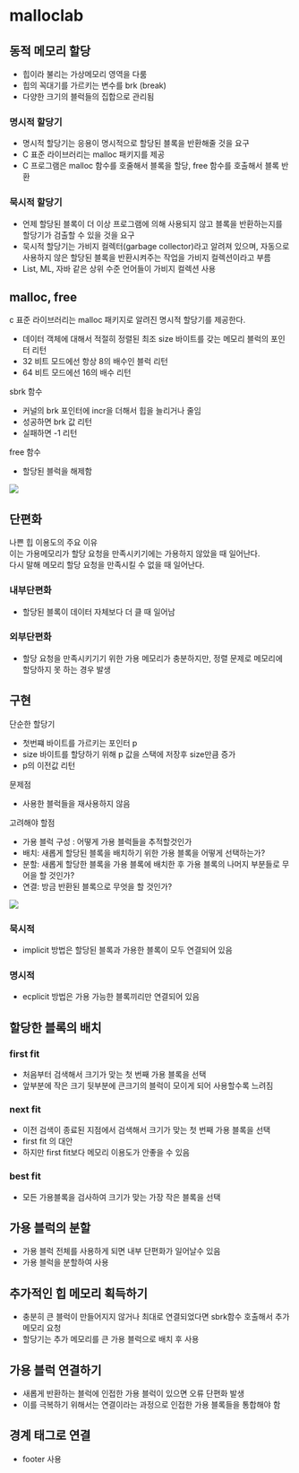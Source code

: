 # malloclab

## 동적 메모리 할당

- 힙이라 불리는 가상메모리 영역을 다룸
- 힙의 꼭대기를 가르키는 변수를 brk (break)
- 다양한 크기의 블럭들의 집합으로 관리됨

### 명시적 할당기
- 명시적 할당기는 응용이 명시적으로 할당된 블록을 반환해줄 것을 요구
- C 표준 라이브러리는 malloc 패키지를 제공
- C 프로그램은 malloc 함수를 호줄해서 블록을 할당, free 함수를 호출해서 블록 반환
  
### 묵시적 할당기

- 언제 할당된 블록이 더 이상 프로그램에 의해 사용되지 않고 블록을 반환하는지를 할당기가 검출할 수 있을 것을 요구
- 묵시적 할당기는 가비지 컬렉터(garbage collector)라고 알려져 있으며, 자동으로 사용하지 않은 할당된 블록을 반환시켜주는 작업을 가비지 컬렉션이라고 부름
- List, ML, 자바 같은 상위 수준 언어들이 가비지 컬렉션 사용

## malloc, free

c 표준 라이브러리는 malloc 패키지로 알려진 명시적 할당기를 제공한다.   
- 데이터 객체에 대해서 적절히 정렬된 최조 size 바이트를 갖는 메모리 블럭의 포인터 리턴
- 32 비트 모드에선 항상 8의 배수인 블럭 리턴
- 64 비트 모드에선 16의 배수 리턴

sbrk 함수
- 커널의 brk 포인터에 incr을 더해서 힙을 늘리거나 줄임
- 성공하면 brk 값 리턴
- 실패하면 -1 리턴

free 함수
- 할당된 블럭을 해제함

<img src = "https://img1.daumcdn.net/thumb/R1280x0/?scode=mtistory2&fname=https%3A%2F%2Fblog.kakaocdn.net%2Fdn%2FdHxinI%2FbtreRRW9JHo%2FnZWwSisrFI6DEPRwRngkg0%2Fimg.png" >

## 단편화

나쁜 힙 이용도의 주요 이유   
이는 가용메모리가 할당 요청을 만족시키기에는 가용하지 않았을 때 일어난다.   
다시 말해 메모리 할당 요청을 만족시킬 수 없을 때 일어난다.

### 내부단편화
- 할당된 블록이 데이터 자체보다 더 클 때 일어남

### 외부단편화
-  할당 요청을 만족시키기기 위한 가용 메모리가 충분하지만, 정렬 문제로 메모리에 할당하지 못 하는 경우 발생


## 구현

단순한 할당기   
- 첫번쨰 바이트를 가르키는 포인터 p
- size 바이트를 할당하기 위해 p 값을 스택에 저장후 size만큼 증가
- p의 이전값 리턴

문제점
- 사용한 블럭들을 재사용하지 않음
  

고려해야 할점
- 가용 블럭 구성 : 어떻게 가용 블럭들을 추적할것인가
- 배치: 새롭게 할당된 블록을 배치하기 위한 가용 블록을 어떻게 선택하는가?
- 분할: 새롭게 할당한 블록을 가용 블록에 배치한 후 가용 블록의 나머지 부분들로 무어을 할 것인가?
- 연결: 방금 반환된 블록으로 무엇을 할 것인가?

<img src = "https://img1.daumcdn.net/thumb/R1280x0/?scode=mtistory2&fname=https%3A%2F%2Fblog.kakaocdn.net%2Fdn%2FbOaDNo%2FbtreYnUMcpd%2FTVkd3zjW5rLD5ltiNBOksk%2Fimg.png" >

### 묵시적
- implicit 방법은 할당된 블록과 가용한 블록이 모두 연결되어 있음
### 명시적
- ecplicit 방법은 가용 가능한 블록끼리만 연결되어 있음

## 할당한 블록의 배치
### first fit
- 처음부터 검색해서 크기가 맞는 첫 번째 가용 블록을 선택
- 앞부분에 작은 크기 뒷부분에 큰크기의 블럭이 모이게 되어 사용할수록 느려짐
### next fit
- 이전 검색이 종료된 지점에서 검색해서 크기가 맞는 첫 번째 가용 블록을 선택
- first fit 의 대안 
- 하지만 first fit보다 메모리 이용도가 안좋을 수 있음
### best fit
- 모든 가용블록을 검사하여 크기가 맞는 가장 작은 블록을 선택

## 가용 블럭의 분할
- 가용 블럭 전체를 사용하게 되면 내부 단편화가 일어날수 있음
- 가용 블럭을 분할하여 사용

## 추가적인 힙 메모리 획득하기

- 충분히 큰 블럭이 만들어지지 않거나 최대로 연결되었다면 sbrk함수 호출해서 추가 메모리 요청
- 할당기는 추가 메모리를 큰 가용 블럭으로 배치 후 사용

## 가용 블럭 연결하기

- 새롭게 반환하는 블럭에 인접한 가용 블럭이 있으면 오류 단편화 발생
- 이를 극복하기 위해서는 연결이라는 과정으로 인접한 가용 블록들을 통합해야 함


## 경계 태그로 연결

- footer 사용

